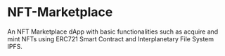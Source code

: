 # NFT-Marketplace
An NFT Marketplace dApp with basic functionalities such as acquire and mint NFTs using ERC721 Smart Contract and Interplanetary File System IPFS.

